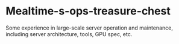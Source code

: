 # Mealtime-s-ops-treasure-chest
Some experience in large-scale server operation and maintenance, including server architecture, tools, GPU spec, etc.
